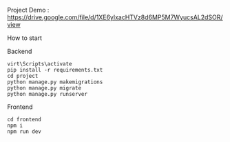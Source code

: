 Project Demo : https://drive.google.com/file/d/1XE6ylxacHTVz8d6MP5M7WyucsAL2dSOR/view

How to start

Backend

```
virt\Scripts\activate
pip install -r requirements.txt
cd project
python manage.py makemigrations
python manage.py migrate
python manage.py runserver
```

Frontend

```
cd frontend
npm i
npm run dev
```
